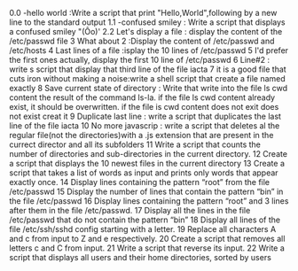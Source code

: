 0.0 -hello world :Write a script that print "Hello,World",following by a new line to the standard output
1.1 -confused smiley : Write a script that displays a confused smiley "(Ôo)'
2.2 Let's display a file : display the content of the /etc/passwd file
3 What about 2 :Display the content of /etc/passwd and /etc/hosts
4 Last lines of a file :isplay the 10 lines of /etc/passwd
5 I'd prefer the first ones actually, display the first 10 line of /etc/passwd
6 Line#2 : write s script that display that third line of the file iacta
7 it is a good file that cuts iron without making a noise:write a shell script that create a file named exactly
8 Save current state of directory : Write that write into the file ls cwd content the result of the command ls-la. if the file ls cwd content already exist, it should be overwritten. if the file is cwd content does not exit does not exist creat it
9 Duplicate last line : write a script that duplicates the last line of the file iacta
10 No more javascrip : write a script that deletes al the regular file(not the directories)with a .js extension that are present in the currect director and all its subfolders
11 Write a script that counts the number of directories and sub-directories in the current directory.
12 Create a script that displays the 10 newest files in the current directory
13 Create a script that takes a list of words as input and prints only words that appear exactly once.
14 Display lines containing the pattern “root” from the file /etc/passwd
15 Display the number of lines that contain the pattern “bin” in the file /etc/passwd
16 Display lines containing the pattern “root” and 3 lines after them in the file /etc/passwd.
17 Display all the lines in the file /etc/passwd that do not contain the pattern “bin”
18 Display all lines of the file /etc/ssh/sshd config starting with a letter.
19 Replace all characters A and c from input to Z and e respectively.
20 Create a script that removes all letters c and C from input.
21 Write a script that reverse its input.
22 Write a script that displays all users and their home directories, sorted by users
